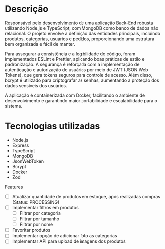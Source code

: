 # Descrição

Responsável pelo desenvolvimento de uma aplicação Back-End robusta utilizando Node.js e TypeScript, com MongoDB como banco de dados não relacional. O projeto envolve a definição das entidades principais, incluindo produtos, categorias, usuários e pedidos, proporcionando uma estrutura bem organizada e fácil de manter.

Para assegurar a consistência e a legibilidade do código, foram implementados ESLint e Prettier, aplicando boas práticas de estilo e padronização. A segurança é reforçada com a implementação de autenticação e autorização de usuários por meio de JWT (JSON Web Tokens), que gera tokens seguros para controle de acesso. Além disso, bcrypt é utilizado para criptografar as senhas, aumentando a proteção dos dados sensíveis dos usuários.

A aplicação é containerizada com Docker, facilitando o ambiente de desenvolvimento e garantindo maior portabilidade e escalabilidade para o sistema.

# Tecnologias utilizadas
  - Node.js
  - Express
  - TypeScript
  - MongoDB
  - JsonWebToken
  - Bcrypt
  - Docker
  - Zod

Features
  - [ ] Atualizar quantidade de produtos em estoque, após realizadas compras (Status: PROCESSING)
  - [ ] Implementar filtros em produtos
    - [ ] Filtrar por categoria
    - [ ] Filtrar por tamanho
    - [ ] Filtrar por nome
  - [ ] Favoritar produtos
  - [ ] Implementar opção de adicionar foto as categorias
  - [ ] Implementar API para upload de imagens dos produtos
